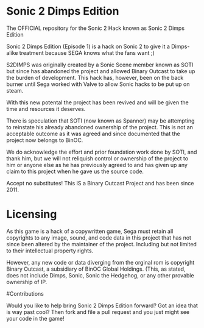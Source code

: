 # Sonic 2 Dimps Edition
The OFFICIAL repository for the Sonic 2 Hack known as Sonic 2 Dimps Edition

Sonic 2 Dimps Edition (Episode 1) is a hack on Sonic 2 to give it a Dimps-alike treatment because SEGA knows what the fans want ;)

S2DIMPS was originally created by a Sonic Scene member known as SOTI but since has abandoned the project and allowed Binary Outcast to take up the burden of development. This hack has, however, been on the back burner until Sega worked with Valve to allow Sonic hacks to be put up on steam.

With this new potental the project has been revived and will be given the time and resources it deserves.

There is speculation that SOTI (now known as Spanner) may be attempting to reinstate his already abandoned ownership of the project. This is not an acceptable outcome as it was agreed and since documented that the project now belongs to BinOC.

We do acknowledge the effort and prior foundation work done by SOTI, and thank him, but we will not reliquish control or ownership of the project to him or anyone else as he has previously agreed to and has given up any claim to this project when he gave us the source code.

Accept no substitutes! This IS a Binary Outcast Project and has been since 2011.

# Licensing

As this game is a hack of a copywritten game, Sega must retain all copyrights to any image, sound, and code data in this project that has not since been altered by the maintainer of the project. Including but not limited to their intellectual property rights.

However, any new code or data diverging from the orginal rom is copyright Binary Outcast, a subsidiary of BinOC Global Holdings.
(This, as stated, does not include Dimps, Sonic, Sonic the Hedgehog, or any other provable ownership of IP.

#Contributions

Would you like to help bring Sonic 2 Dimps Edition forward?
Got an idea that is way past cool?
Then fork and file a pull request and you just might see your code in the game!

